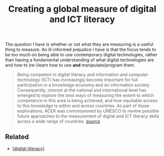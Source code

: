 ﻿---
backlinks:
- title: Digital Literacy
  url: /memex/sense/Learning/digital-literacy.html
title: Creating a global measure of digital and ICT literacy
---
The question I have is whether or not what they are measuring is a useful thing to measure. An ill-informed prejudice I have is that the focus tends to be too much on being able to use contemporary digital technologies, rather than having a fundamental understanding of what digital technologies are and how to (re-)learn how to use **and** manipulate/program them.

> Being competent in digital literacy and information and computer technology (ICT) has increasingly become important for full participation in a knowledge economy and an information society. Consequently, interest at the national and international level has emerged to explore the best ways of measuring the extent to which competence in this area is being achieved, and how equitable access to this knowledge is within and across countries.
> As part of those explorations, ACER was commissioned by UNESCO to review possible future approaches to the measurement of digital and ICT literacy skills across a wide range of countries. [source](https://rd.acer.org/article/creating-a-global-measure-of-digital-and-ict-literacy)

## Related

- [[digital-literacy]]


[//begin]: # "Autogenerated link references for markdown compatibility"
[digital-literacy]: ../Learning/digital-literacy "Digital Literacy"
[//end]: # "Autogenerated link references"